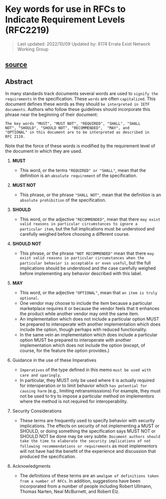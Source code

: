 # Key words for use in RFCs to Indicate Requirement Levels (RFC2219)

> Last updated: 2022/10/09
> Updated by: 8174                                            Errata Exist
> Network Working Group

## [source](https://www.rfc-editor.org/rfc/rfc2119)

## Abstract

In many standards track documents several words are used to `signify
the requirements` in the specification.  These `words` are often `capitalized`.  This document defines these words as they should `be interpreted in IETF documents`.  Authors who follow these guidelines should incorporate this phrase near the beginning of their document:

```text
The key words "MUST", "MUST NOT", "REQUIRED", "SHALL", "SHALL
NOT", "SHOULD", "SHOULD NOT", "RECOMMENDED",  "MAY", and
"OPTIONAL" in this document are to be interpreted as described in
RFC 2119.
```

Note that the force of these words is modified by the requirement
level of the document in which they are used.

1. **MUST**
   - This word, or the terms `"REQUIRED" or "SHALL"`, mean that the definition is an `absolute requirement` of the specification.

2. **MUST NOT**
    - This phrase, or the phrase `"SHALL NOT"`, mean that the definition is an `absolute prohibition` of the specification.

3. **SHOULD**
   - This word, or the adjective `"RECOMMENDED"`, mean that there `may exist valid reasons in particular circumstances to ignore a particular item`, but the full implications must be understood and carefully weighed before choosing a different course.

4. **SHOULD NOT**
   - This phrase, or the phrase `"NOT RECOMMENDED"` mean that there `may exist valid reasons in particular circumstances when the particular behavior is acceptable or even useful`, but the full implications should be understood and the case carefully weighed before implementing any behavior described with this label.

5. **MAY**
   - This word, or the adjective `"OPTIONAL"`, mean that `an item is truly optional`.  
   - One vendor may choose to include the item because a particular marketplace requires it or because the vendor feels that it enhances the product while another vendor may omit the same item.
   - An implementation which does not include a particular option MUST be prepared to interoperate with another implementation which does include the option, though perhaps with reduced functionality.
   - In the same vein an implementation which does include a particular option MUST be prepared to interoperate with another implementation which does not include the option (except, of course, for the feature the option provides.)
6. Guidance in the use of these Imperatives
   - `Imperatives` of the type defined in this memo `must be used with care and sparingly`.  
   - In particular, they MUST only be used where it is actually required for interoperation or to limit behavior which `has potential for causing harm` (e.g., limiting retransmisssions)  For example, they must not be used to try to impose a particular method on implementors where the method is not required for interoperability.

7. Security Considerations
   - These terms are frequently used to specify behavior with security implications.  The effects on security of not implementing a MUST or SHOULD, or doing something the specification says MUST NOT or SHOULD NOT be done may be very subtle. `Document authors should take the time to elaborate the security implications of not following recommendations or requirements` as most implementors will not have had the benefit of the experience and discussion that produced the specification.

8. Acknowledgments
   - The definitions of these terms are an `amalgam of definitions taken from a number of RFCs`.  In addition, suggestions have been incorporated from a number of people including Robert Ullmann, Thomas Narten, Neal McBurnett, and Robert Elz.
